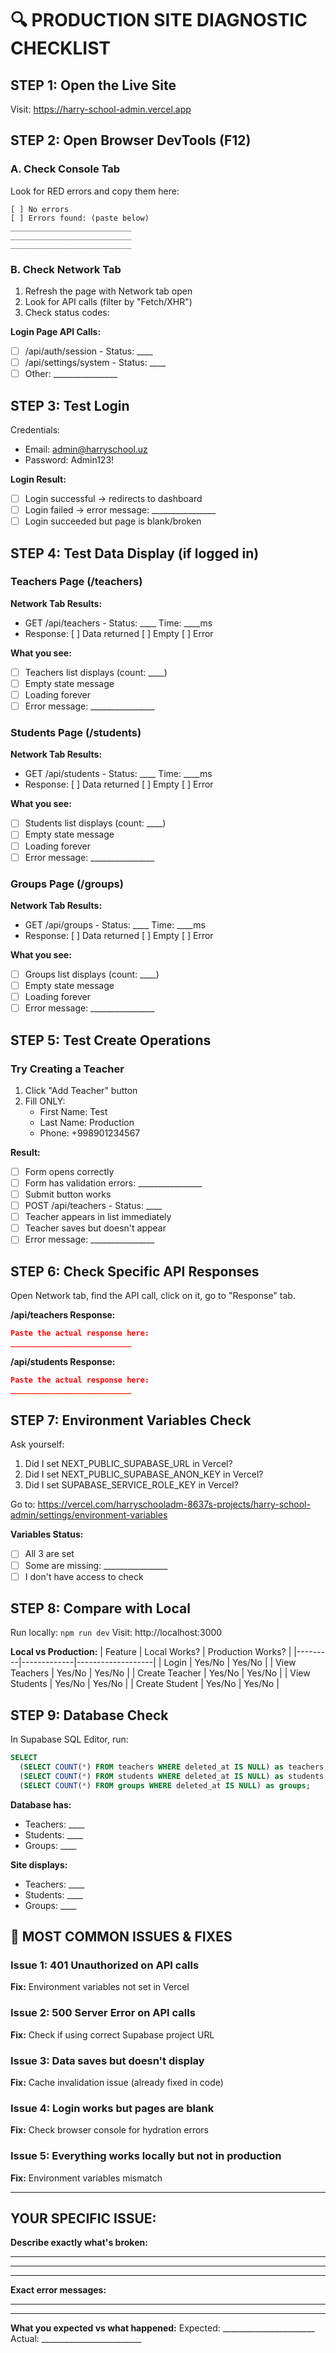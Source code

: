 # 🔍 PRODUCTION SITE DIAGNOSTIC CHECKLIST

## STEP 1: Open the Live Site
Visit: https://harry-school-admin.vercel.app

## STEP 2: Open Browser DevTools (F12)

### A. Check Console Tab
Look for RED errors and copy them here:
```
[ ] No errors
[ ] Errors found: (paste below)
___________________________
___________________________
___________________________
```

### B. Check Network Tab
1. Refresh the page with Network tab open
2. Look for API calls (filter by "Fetch/XHR")
3. Check status codes:

**Login Page API Calls:**
- [ ] /api/auth/session - Status: ____
- [ ] /api/settings/system - Status: ____
- [ ] Other: ________________

## STEP 3: Test Login
Credentials:
- Email: admin@harryschool.uz  
- Password: Admin123!

**Login Result:**
- [ ] Login successful → redirects to dashboard
- [ ] Login failed → error message: ________________
- [ ] Login succeeded but page is blank/broken

## STEP 4: Test Data Display (if logged in)

### Teachers Page (/teachers)
**Network Tab Results:**
- GET /api/teachers - Status: ____ Time: ____ms
- Response: [ ] Data returned [ ] Empty [ ] Error

**What you see:**
- [ ] Teachers list displays (count: ____)
- [ ] Empty state message
- [ ] Loading forever
- [ ] Error message: ________________

### Students Page (/students)  
**Network Tab Results:**
- GET /api/students - Status: ____ Time: ____ms
- Response: [ ] Data returned [ ] Empty [ ] Error

**What you see:**
- [ ] Students list displays (count: ____)
- [ ] Empty state message
- [ ] Loading forever
- [ ] Error message: ________________

### Groups Page (/groups)
**Network Tab Results:**
- GET /api/groups - Status: ____ Time: ____ms
- Response: [ ] Data returned [ ] Empty [ ] Error

**What you see:**
- [ ] Groups list displays (count: ____)
- [ ] Empty state message
- [ ] Loading forever
- [ ] Error message: ________________

## STEP 5: Test Create Operations

### Try Creating a Teacher
1. Click "Add Teacher" button
2. Fill ONLY:
   - First Name: Test
   - Last Name: Production
   - Phone: +998901234567

**Result:**
- [ ] Form opens correctly
- [ ] Form has validation errors: ________________
- [ ] Submit button works
- [ ] POST /api/teachers - Status: ____ 
- [ ] Teacher appears in list immediately
- [ ] Teacher saves but doesn't appear
- [ ] Error message: ________________

## STEP 6: Check Specific API Responses

Open Network tab, find the API call, click on it, go to "Response" tab.

**/api/teachers Response:**
```json
Paste the actual response here:
___________________________
```

**/api/students Response:**
```json
Paste the actual response here:
___________________________
```

## STEP 7: Environment Variables Check

Ask yourself:
1. Did I set NEXT_PUBLIC_SUPABASE_URL in Vercel?
2. Did I set NEXT_PUBLIC_SUPABASE_ANON_KEY in Vercel?
3. Did I set SUPABASE_SERVICE_ROLE_KEY in Vercel?

Go to: https://vercel.com/harryschooladm-8637s-projects/harry-school-admin/settings/environment-variables

**Variables Status:**
- [ ] All 3 are set
- [ ] Some are missing: ________________
- [ ] I don't have access to check

## STEP 8: Compare with Local

Run locally: `npm run dev`
Visit: http://localhost:3000

**Local vs Production:**
| Feature | Local Works? | Production Works? |
|---------|-------------|-------------------|
| Login | Yes/No | Yes/No |
| View Teachers | Yes/No | Yes/No |
| Create Teacher | Yes/No | Yes/No |
| View Students | Yes/No | Yes/No |
| Create Student | Yes/No | Yes/No |

## STEP 9: Database Check

In Supabase SQL Editor, run:
```sql
SELECT 
  (SELECT COUNT(*) FROM teachers WHERE deleted_at IS NULL) as teachers,
  (SELECT COUNT(*) FROM students WHERE deleted_at IS NULL) as students,
  (SELECT COUNT(*) FROM groups WHERE deleted_at IS NULL) as groups;
```

**Database has:**
- Teachers: ____
- Students: ____
- Groups: ____

**Site displays:**
- Teachers: ____
- Students: ____
- Groups: ____

## 🚨 MOST COMMON ISSUES & FIXES

### Issue 1: 401 Unauthorized on API calls
**Fix:** Environment variables not set in Vercel

### Issue 2: 500 Server Error on API calls
**Fix:** Check if using correct Supabase project URL

### Issue 3: Data saves but doesn't display
**Fix:** Cache invalidation issue (already fixed in code)

### Issue 4: Login works but pages are blank
**Fix:** Check browser console for hydration errors

### Issue 5: Everything works locally but not in production
**Fix:** Environment variables mismatch

---

## YOUR SPECIFIC ISSUE:

**Describe exactly what's broken:**
_________________________________
_________________________________
_________________________________

**Exact error messages:**
_________________________________
_________________________________

**What you expected vs what happened:**
Expected: _______________________
Actual: _________________________